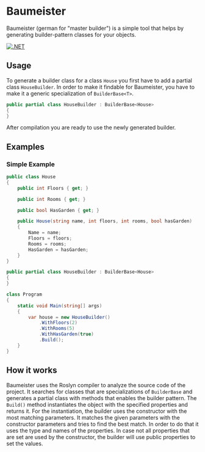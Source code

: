 # Baumeister
Baumeister (german for "master builder") is a simple tool that helps by generating builder-pattern classes for your objects.

[![.NET](https://github.com/AndreOrl/Baumeister/actions/workflows/dotnet.yml/badge.svg)](https://github.com/AndreOrl/Baumeister/actions/workflows/dotnet.yml)

## Usage
To generate a builder class for a class `House` you first have to add a partial class `HouseBuilder`. 
In order to make it findable for Baumeister, you have to make it a generic specialization of `BuilderBase<T>`.
```cs
public partial class HouseBuilder : BuilderBase<House>
{
}
```
After compilation you are ready to use the newly generated builder.
## Examples

### Simple Example
```cs
public class House
{
	public int Floors { get; }

	public int Rooms { get; }

	public bool HasGarden { get; }

	public House(string name, int floors, int rooms, bool hasGarden)
	{
		Name = name;
		Floors = floors;
		Rooms = rooms;
		HasGarden = hasGarden;
	}
}

public partial class HouseBuilder : BuilderBase<House>
{
}

class Program
{
	static void Main(string[] args)
	{
		var house = new HouseBuilder()
			.WithFloors(2)
			.WithRooms(5)
			.WithHasGarden(true)
			.Build();
	}
}
```
## How it works
Baumeister uses the Roslyn compiler to analyze the source code of the project.
It searches for classes that are specializations of `BuilderBase` and generates a partial class with methods that enables the builder pattern.
The `Build()` method instantiates the object with the specified properties and returns it. For the instantiation, the builder uses the constructor with the most matching parameters.
It matches the given parameters with the constructor parameters and tries to find the best match. In order to do that it uses the type and names of the properties. 
In case not all properties that are set are used by the constructor, the builder will use public properties to set the values.
